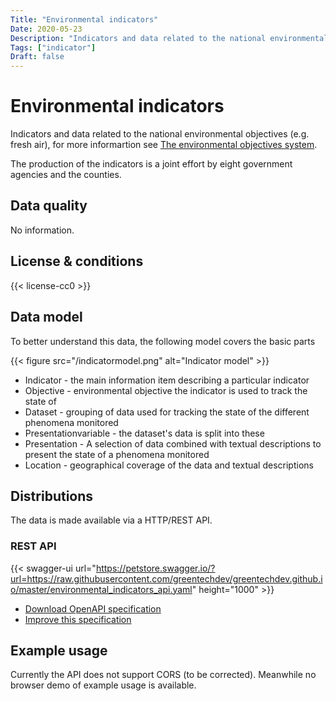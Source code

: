 ```yaml
---
Title: "Environmental indicators"
Date: 2020-05-23
Description: "Indicators and data related to the national environmental objectives (e.g. fresh air)"
Tags: ["indicator"]
Draft: false
---
```


# Environmental indicators

Indicators and data related to the national environmental objectives (e.g. fresh air), for more informartion see [The environmental objectives system](http://www.sverigesmiljomal.se/environmental-objectives/).

The production of the indicators is a joint effort by eight government agencies and the counties.

## Data quality

No information.  

## License & conditions 

{{< license-cc0 >}}

## Data model

To better understand this data, the following model covers the basic parts

{{< figure src="/indicatormodel.png" alt="Indicator model" >}}

* Indicator - the main information item describing a particular indicator
* Objective - environmental objective the indicator is used to track the state of
* Dataset - grouping of data used for tracking the state of the different phenomena monitored
* Presentationvariable - the dataset's data is split into these
* Presentation - A selection of data combined with textual descriptions to present the state of a phenomena monitored
* Location - geographical coverage of the data and textual descriptions

## Distributions

The data is made available via a HTTP/REST API.

### REST API

{{< swagger-ui url="https://petstore.swagger.io/?url=https://raw.githubusercontent.com/greentechdev/greentechdev.github.io/master/environmental_indicators_api.yaml" height="1000" >}}

* [Download OpenAPI specification](https://raw.githubusercontent.com/greentechdev/greentechdev.github.io/master/environmental_indicators_api.yaml)
* [Improve this specification](https://github.com/greentechdev/source/edit/master/static/environmental_indicators_api.yaml)

## Example usage

Currently the API does not support CORS (to be corrected). Meanwhile no browser demo of example usage is available.
